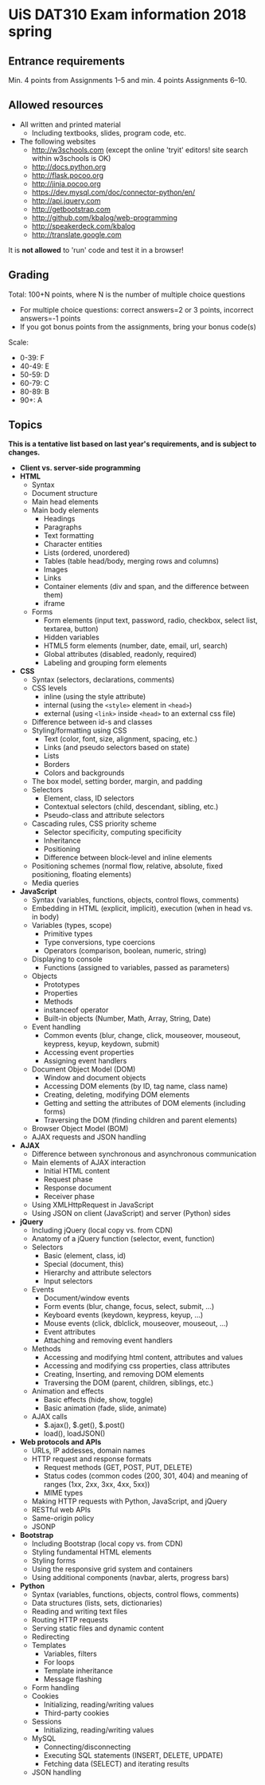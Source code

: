 # UiS DAT310 Exam information 2018 spring

## Entrance requirements

Min. 4 points from Assignments 1–5 and min. 4 points Assignments 6–10.


## Allowed resources

  * All written and printed material
    - Including textbooks, slides, program code, etc.
  * The following websites
    - http://w3schools.com (except the online 'tryit' editors! site search within w3schools is OK)
    - http://docs.python.org
    - http://flask.pocoo.org
    - http://jinja.pocoo.org
    - https://dev.mysql.com/doc/connector-python/en/
    - http://api.jquery.com
    - http://getbootstrap.com
    - http://github.com/kbalog/web-programming
    - http://speakerdeck.com/kbalog
    - http://translate.google.com

It is **not allowed** to 'run' code and test it in a browser!


## Grading

Total: 100+N points, where N is the number of multiple choice questions
  * For multiple choice questions: correct answers=2 or 3 points, incorrect answers=-1 points
  * If you got bonus points from the assignments, bring your bonus code(s)

Scale:
  * 0-39: F
  * 40-49: E
  * 50-59: D
  * 60-79: C
  * 80-89: B
  * 90+: A


## Topics

**This is a tentative list based on last year's requirements, and is subject to changes.**

  * **Client vs. server-side programming**
  * **HTML**
    - Syntax
    - Document structure
    - Main head elements
    - Main body elements
        - Headings
        - Paragraphs
        - Text formatting
        - Character entities
        - Lists (ordered, unordered)
        - Tables (table head/body, merging rows and columns)
        - Images
        - Links
        - Container elements (div and span, and the difference between them)
        - iframe
    - Forms
        - Form elements (input text, password, radio, checkbox, select list, textarea, button)
        - Hidden variables
        - HTML5 form elements (number, date, email, url, search)
        - Global attributes (disabled, readonly, required)
        - Labeling and grouping form elements
  * **CSS**
    - Syntax (selectors, declarations, comments)
    - CSS levels
        - inline (using the style attribute)
        - internal (using the `<style>` element in `<head>`)
        - external (using `<link>` inside `<head>` to an external css file)
    - Difference between id-s and classes
    - Styling/formatting using CSS
        - Text (color, font, size, alignment, spacing, etc.)
        - Links (and pseudo selectors based on state)
        - Lists
        - Borders
        - Colors and backgrounds
    - The box model, setting border, margin, and padding
    - Selectors
        - Element, class, ID selectors
        - Contextual selectors (child, descendant, sibling, etc.)
        - Pseudo-class and attribute selectors
    - Cascading rules, CSS priority scheme
        - Selector specificity, computing specificity
        - Inheritance
        - Positioning
        - Difference between block-level and inline elements
    - Positioning schemes (normal flow, relative, absolute, fixed positioning, floating elements)
    - Media queries
  * **JavaScript**
    - Syntax (variables, functions, objects, control flows, comments)
    - Embedding in HTML (explicit, implicit), execution (when in head vs. in body)
    - Variables (types, scope)
        - Primitive types
        - Type conversions, type coercions
        - Operators (comparison, boolean, numeric, string)
    - Displaying to console
        - Functions (assigned to variables, passed as parameters)
    - Objects
        - Prototypes
        - Properties
        - Methods
        - instanceof operator
        - Built-in objects (Number, Math, Array, String, Date)
    - Event handling
        - Common events (blur, change, click, mouseover, mouseout, keypress, keyup, keydown, submit)
        - Accessing event properties
        - Assigning event handlers
    - Document Object Model (DOM)
        - Window and document objects
        - Accessing DOM elements (by ID, tag name, class name)
        - Creating, deleting, modifying DOM elements
        - Getting and setting the attributes of DOM elements (including forms)
        - Traversing the DOM (finding children and parent elements)
    - Browser Object Model (BOM)
    - AJAX requests and JSON handling
  * **AJAX**
    - Difference between synchronous and asynchronous communication
    - Main elements of AJAX interaction
        - Initial HTML content
        - Request phase
        - Response document
        - Receiver phase
    - Using XMLHttpRequest in JavaScript
    - Using JSON on client (JavaScript) and server (Python) sides
  * **jQuery**
    - Including jQuery (local copy vs. from CDN)
    - Anatomy of a jQuery function (selector, event, function)
    - Selectors
        - Basic (element, class, id)
        - Special (document, this)
        - Hierarchy and attribute selectors
        - Input selectors
    - Events
        - Document/window events
        - Form events (blur, change, focus, select, submit, …)
        - Keyboard events (keydown, keypress, keyup, …)
        - Mouse events (click, dblclick, mouseover, mouseout, …)
        - Event attributes
        - Attaching and removing event handlers
    - Methods
        - Accessing and modifying html content, attributes and values
        - Accessing and modifying css properties, class attributes
        - Creating, Inserting, and removing DOM elements
        - Traversing the DOM (parent, children, siblings, etc.)
    - Animation and effects
        - Basic effects (hide, show, toggle)
        - Basic animation (fade, slide, animate)
    - AJAX calls
        - $.ajax(), $.get(), $.post()
        - load(), loadJSON()
  * **Web protocols and APIs**
    - URLs, IP addesses, domain names
    - HTTP request and response formats
        - Request methods (GET, POST, PUT, DELETE)
        - Status codes (common codes (200, 301, 404) and meaning of ranges (1xx, 2xx, 3xx, 4xx, 5xx))
        - MIME types
    - Making HTTP requests with Python, JavaScript, and jQuery
    - RESTful web APIs
    - Same-origin policy
    - JSONP
  * **Bootstrap**
    - Including Bootstrap (local copy vs. from CDN)
    - Styling fundamental HTML elements
    - Styling forms
    - Using the responsive grid system and containers
    - Using additional components (navbar, alerts, progress bars)
  * **Python**
    - Syntax (variables, functions, objects, control flows, comments)
    - Data structures (lists, sets, dictionaries)
    - Reading and writing text files
    - Routing HTTP requests
    - Serving static files and dynamic content
    - Redirecting    
    - Templates
        - Variables, filters
        - For loops
        - Template inheritance
        - Message flashing
    - Form handling
    - Cookies
        - Initializing, reading/writing values
        - Third-party cookies
    - Sessions
        - Initializing, reading/writing values
    - MySQL
        - Connecting/disconnecting
        - Executing SQL statements (INSERT, DELETE, UPDATE)
        - Fetching data (SELECT) and iterating results
    - JSON handling

